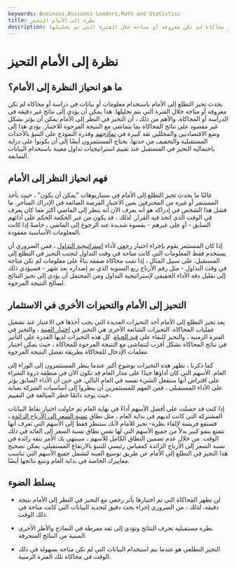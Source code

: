 ```yaml
---
keywords: Business,Business Leaders,Math and Statistics
title: نظرة إلى الأمام التحيز
description: يحدث تحيز التطلع إلى الأمام عندما يتم استخدام المعلومات أو البيانات في دراسة أو محاكاة لم تكن معروفة أو متاحة خلال الفترة التي تم تحليلها.
---
```


# نظرة إلى الأمام التحيز
## ما هو انحياز النظرة إلى الأمام؟

يحدث تحيز التطلع إلى الأمام باستخدام معلومات أو بيانات في دراسة أو محاكاة لم تكن معروفة أو متاحة خلال الفترة التي يتم تحليلها. هذا يمكن أن يؤدي إلى نتائج غير دقيقة في الدراسة أو المحاكاة. والأهم من ذلك ، أن التحيز في النظر إلى الأمام يمكن أن يؤثر بشكل غير مقصود على نتائج المحاكاة بما يتماشى مع النتيجة المرجوة للاختبار. يؤدي هذا إلى وضع الاقتصاديين والمحللين ثقة كبيرة في [نماذجهم](/financialmodeling) وقدرة النموذج على التنبؤ بالأحداث المستقبلية والتخفيف من حدتها. يحتاج المستثمرون أيضًا إلى أن يكونوا على دراية باحتمالية التحيز في المستقبل عند تقييم استراتيجيات تداول معينة باستخدام البيانات السابقة.

## فهم انحياز النظر إلى الأمام

غالبًا ما يحدث تحيز التطلع إلى الأمام في سيناريوهات "يمكن أن يكون" ، حيث يأخذ المستثمر أو غيره من المحترفين بعين الاعتبار الفرصة الضائعة في الإدراك المتأخر. ما فشل هذا الشخص في إدراكه هو أنه يعرف الآن أنه ينظر إلى الماضي أكثر مما كان يعرف في الوقت الذي اتخذ فيه القرار. لذلك ، قد يكون من غير الحكمة الحكم على أدائهم السابق - أو على غيرهم - بقسوة شديدة عند الرجوع إلى الماضي ، خاصةً إذا كانت المعلومات الأساسية مفقودة.

إذا كان المستثمر يقوم بإجراء اختبار [رجعي](/backtesting) لأداء [استراتيجية التداول](/trading-strategy) ، فمن الضروري أن يستخدم فقط المعلومات التي كانت متاحة في وقت التداول لتجنب التحيز في التطلع إلى المستقبل. على سبيل المثال ، إذا تمت محاكاة صفقة بناءً على معلومات لم تكن متاحة في وقت التداول - مثل رقم الأرباح ربع السنوية الذي تم إصداره بعد شهر - فسيؤدي ذلك إلى تقليل دقة الأداء الحقيقي لإستراتيجية التداول ومن المحتمل أن يؤدي إلى تحيز النتائج لصالح النتيجة المرجوة.

## التحيز إلى الأمام والتحيزات الأخرى في الاستثمار

يعد تحيز التطلع إلى الأمام أحد التحيزات العديدة التي يجب أخذها في الاعتبار عند تشغيل عمليات المحاكاة. التحيزات الشائعة الأخرى هي التحيز في [اختيار العينة](/sample_selection_basis) ، والتحيز في الفترة الزمنية ، والتحيز للبقاء على [قيد الحياة](/survivorshipbias). كل هذه التحيزات لديها القدرة على التأثير في نتائج المحاكاة بشكل أقرب لتتماشى مع النتيجة المرجوة للمحاكاة ، حيث يمكن اختيار معلمات الإدخال للمحاكاة بطريقة تفضل النتيجة المرجوة.

كما ذكرنا ، تظهر هذه التحيزات بوضوح أكبر عندما ينظر المستثمرون إلى الوراء إلى العام. الأسهم التي كان أداؤها جيدًا على مدار العام قد تكون الآن في منطقة ذروة الشراء على افتراض أنها ستفعل الشيء نفسه في العام التالي. في حين أن الأداء السابق يؤثر على الأداء المستقبلي ، فمن المهم للمستثمرين أن ينظروا إلى أساسيات الشركة بعناية حيث يوجد دائمًا خطر المبالغة في التقييم.

إذا كنت قد حصلت على أفضل الأسهم أداءً في نهاية العام ثم حاولت اختيار نقاط البيانات المشتركة التي كانت لديهم في بداية العام ، مثل نطاق [نسبة السعر إلى الأرباح الزائدة](/trailingpe) ، فستقع فريسة لإلقاء نظرة- تحيز للأمام لأنك ستنظر فقط إلى الأسهم التي تعرف أنها تتمتع بنمو كبير بدلاً من جميع الأسهم التي لها نفس نطاق نسبة السعر إلى العائد في ذلك الوقت. من خلال عدم تضمين النطاق الكامل للأسهم ، سينتهي بك الأمر بثقة زائدة في نسبة السعر إلى الأرباح الزائدة كمقياس رئيسي للتنبؤ بالارتفاع المستقبلي. يمكن تصحيح هذا التحيز في التطلع إلى الأمام عن طريق توسيع العينة لتشمل جميع الأسهم التي تناسب معاييرك الخاصة في بداية العام وتتبع نتائجها أيضًا.

## يسلط الضوء

- لن تظهر المحاكاة التي تم اختبارها بأثر رجعي مع التحيز في النظر إلى الأمام نتيجة دقيقة. لذلك ، من الضروري إجراء بحث دقيق لتحديد البيانات التي كانت متاحة في ذلك الوقت.

- نظرة مستقبلية تحرف النتائج وتؤدي إلى ثقة مفرطة في النماذج والأطر الأخرى المبنية من النتائج المنحرفة.

- التحيز التطلعي هو عندما يتم استخدام البيانات التي لم تكن متاحة بسهولة في ذلك الوقت في محاكاة تلك الفترة الزمنية.

